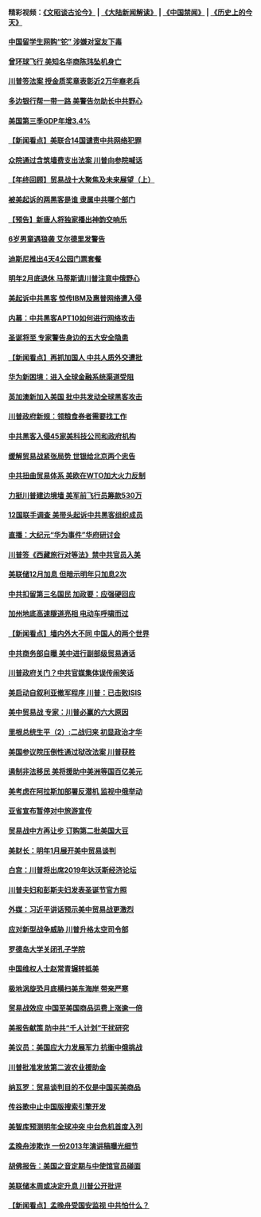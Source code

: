#### 精彩视频：[《文昭谈古论今》](https://github.com/gfw-breaker/wenzhao/blob/master/README.md?t=12212131) | [《大陆新闻解读》](https://github.com/gfw-breaker/ntdtv-comedy/blob/master/README.md?t=12212131) | [《中国禁闻》](https://github.com/gfw-breaker/ntdtv-news/blob/master/README.md?t=12212131) | [《历史上的今天》](https://github.com/gfw-breaker/today-in-history/blob/master/README.md?t=12212131) 

#### [中国留学生网购“铊” 涉嫌对室友下毒](../pages/nsc412/n10925514.md?t=12212131) 

#### [曾环球飞行 美知名华商陈玮坠机身亡](../pages/nsc412/n10925460.md?t=12212131) 

#### [川普签法案 授金质奖章表彰近2万华裔老兵](../pages/nsc412/n10924942.md?t=12212131) 

#### [多边银行帮一带一路 美警告勿助长中共野心](../pages/nsc412/n10925309.md?t=12212131) 

#### [美国第三季GDP年增3.4%](../pages/nsc412/n10925088.md?t=12212131) 

#### [【新闻看点】美联合14国谴责中共网络犯罪](../pages/nsc412/n10925163.md?t=12212131) 

#### [众院通过含筑墙费支出法案 川普向参院喊话](../pages/nsc412/n10925061.md?t=12212131) 

#### [【年终回顾】贸易战十大聚焦及未来展望（上）](../pages/nsc412/n10918329.md?t=12212131) 

#### [被美起诉的两黑客是谁 隶属中共哪个部门](../pages/nsc412/n10923895.md?t=12212131) 

#### [【预告】新唐人将独家播出神韵交响乐](../pages/nsc412/n10912037.md?t=12212131) 

#### [6岁男童遇狼袭 艾尔德里发警告](../pages/nsc412/n10923890.md?t=12212131) 

#### [迪斯尼推出4天4公园门票套餐](../pages/nsc412/n10923825.md?t=12212131) 

#### [明年2月底退休 马蒂斯请川普注意中俄野心](../pages/nsc412/n10923696.md?t=12212131) 

#### [美起诉中共黑客 惊传IBM及惠普网络遭入侵](../pages/nsc412/n10923571.md?t=12212131) 

#### [内幕：中共黑客APT10如何进行网络攻击](../pages/nsc412/n10923423.md?t=12212131) 

#### [圣诞将至 专家警告身边的五大安全隐患](../pages/nsc412/n10923394.md?t=12212131) 

#### [【新闻看点】再抓加国人 中共人质外交遭批](../pages/nsc412/n10922846.md?t=12212131) 

#### [华为新困境：进入全球金融系统渠道受阻](../pages/nsc412/n10923369.md?t=12212131) 

#### [英加澳新加入美国 批中共发动全球黑客攻击](../pages/nsc412/n10923357.md?t=12212131) 

#### [川普政府新规：领粮食券者需要找工作](../pages/nsc412/n10923162.md?t=12212131) 

#### [中共黑客入侵45家美科技公司和政府机构](../pages/nsc412/n10923136.md?t=12212131) 

#### [缓解贸易战紧张局势 世银给北京两个忠告](../pages/nsc412/n10923048.md?t=12212131) 

#### [中共扭曲贸易体系 美欧在WTO加大火力反制](../pages/nsc412/n10922906.md?t=12212131) 

#### [力挺川普建边境墙 美军前飞行员筹款530万](../pages/nsc412/n10922736.md?t=12212131) 

#### [12国联手调查 美带头起诉中共黑客组织成员](../pages/nsc412/n10922820.md?t=12212131) 

#### [直播：大纪元“华为事件”华府研讨会](../pages/nsc412/n10921256.md?t=12212131) 

#### [川普签《西藏旅行对等法》禁中共官员入美](../pages/nsc412/n10921242.md?t=12212131) 

#### [美联储12月加息 但暗示明年只加息2次](../pages/nsc412/n10920893.md?t=12212131) 

#### [中共扣留第三名国民 加政要：应强硬回应](../pages/nsc412/n10920887.md?t=12212131) 

#### [加州地底高速隧道亮相 电动车呼啸而过](../pages/nsc412/n10920767.md?t=12212131) 

#### [【新闻看点】墙内外大不同 中国人的两个世界](../pages/nsc412/n10920712.md?t=12212131) 

#### [中共商务部自曝 美中进行副部级贸易通话](../pages/nsc412/n10920635.md?t=12212131) 

#### [川普政府关门？中共官媒集体误传闹笑话](../pages/nsc412/n10920340.md?t=12212131) 

#### [美启动自叙利亚撤军程序 川普：已击败ISIS](../pages/nsc412/n10920579.md?t=12212131) 

#### [美中贸易战 专家：川普必赢的六大原因](../pages/nsc412/n10920421.md?t=12212131) 

#### [里根总统生平（2）:二战归来 初显政治才华](../pages/nsc412/n10919484.md?t=12212131) 

#### [美国参议院压倒性通过狱改法案 川普获胜](../pages/nsc412/n10919122.md?t=12212131) 

#### [遏制非法移民 美将援助中美洲等国百亿美元](../pages/nsc412/n10919532.md?t=12212131) 

#### [美考虑在阿拉斯加部署反潜机 监视中俄举动](../pages/nsc412/n10919530.md?t=12212131) 

#### [亚省宣布暂停对中旅游宣传](../pages/nsc412/n10924180.md?t=12212131) 

#### [贸易战中方再让步 订购第二批美国大豆](../pages/nsc412/n10919154.md?t=12212131) 

#### [美财长：明年1月展开美中贸易谈判](../pages/nsc412/n10918842.md?t=12212131) 

#### [白宫：川普将出席2019年达沃斯经济论坛](../pages/nsc412/n10918624.md?t=12212131) 

#### [川普夫妇和彭斯夫妇发表圣诞节官方照](../pages/nsc412/n10918717.md?t=12212131) 

#### [外媒：习近平讲话预示美中贸易战更激烈](../pages/nsc412/n10918487.md?t=12212131) 

#### [应对新型战争威胁 川普升格太空司令部](../pages/nsc412/n10918501.md?t=12212131) 

#### [罗德岛大学关闭孔子学院](../pages/nsc412/n10918386.md?t=12212131) 

#### [中国维权人士赵常青辗转抵美](../pages/nsc412/n10918437.md?t=12212131) 

#### [极地涡旋恐月底横扫美东海岸 带来严寒](../pages/nsc412/n10918366.md?t=12212131) 

#### [贸易战效应 中国至美国商品运费上涨逾一倍](../pages/nsc412/n10918337.md?t=12212131) 

#### [美报告献策 防中共“千人计划”干扰研究](../pages/nsc412/n10916712.md?t=12212131) 

#### [美议员：美国应大力发展军力 抗衡中俄挑战](../pages/nsc412/n10917600.md?t=12212131) 

#### [川普批准发放第二波农业援助金](../pages/nsc412/n10916962.md?t=12212131) 

#### [纳瓦罗：贸易谈判目的不仅是中国买美商品](../pages/nsc412/n10917018.md?t=12212131) 

#### [传谷歌中止中国版搜索引擎开发](../pages/nsc412/n10917439.md?t=12212131) 

#### [美智库预测明年全球冲突 中台危机首度入列](../pages/nsc412/n10916856.md?t=12212131) 

#### [孟晚舟涉欺诈 一份2013年演讲稿曝光细节](../pages/nsc412/n10916405.md?t=12212131) 

#### [胡佛报告：美国之音定期与中使馆官员碰面](../pages/nsc412/n10916158.md?t=12212131) 

#### [美联储本周或决定升息 川普公开批评](../pages/nsc412/n10916516.md?t=12212131) 

#### [【新闻看点】孟晚舟受国安监视 中共怕什么？](../pages/nsc412/n10916290.md?t=12212131) 

